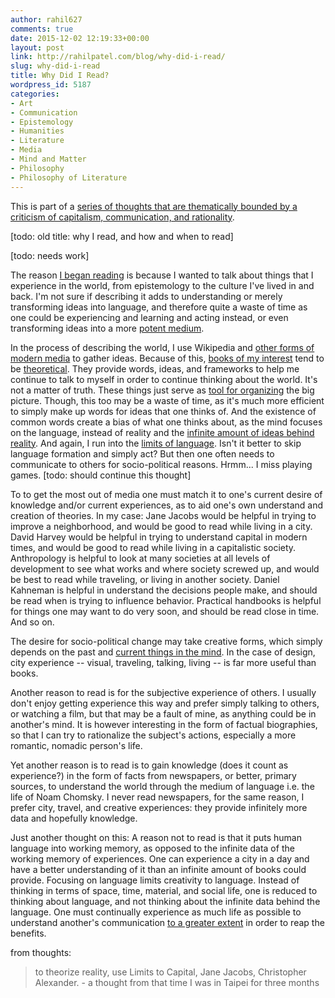 ```yaml
---
author: rahil627
comments: true
date: 2015-12-02 12:19:33+00:00
layout: post
link: http://rahilpatel.com/blog/why-did-i-read/
slug: why-did-i-read
title: Why Did I Read?
wordpress_id: 5187
categories:
- Art
- Communication
- Epistemology
- Humanities
- Literature
- Media
- Mind and Matter
- Philosophy
- Philosophy of Literature
---
```


This is part of a [series of thoughts that are thematically bounded by a criticism of capitalism, communication, and rationality](http://www.rahilpatel.com/blog/valuable-things-ive-written#criticism_capitalism_communication_rationality).

[todo: old title: why I read, and how and when to read]

[todo: needs work]

The reason [I began reading](http://www.rahilpatel.com/blog/what-is-worth-reading) is because I wanted to talk about things that I experience in the world, from epistemology to the culture I've lived in and back. I'm not sure if describing it adds to understanding or merely transforming ideas into language, and therefore quite a waste of time as one could be experiencing and learning and acting instead, or even transforming ideas into a more [potent medium](http://www.rahilpatel.com/blog/the-most-powerful-forms-of-art).

In the process of describing the world, I use Wikipedia and [other forms of modern media](http://www.rahilpatel.com/blog/a-liberal-arts-self-study-curriculum) to gather ideas. Because of this, [books of my interest](http://www.rahilpatel.com/blog/a-curriculum-of-experience#reading) tend to be [theoretical](http://www.rahilpatel.com/blog/a-curriculum-of-experience#critical_theory). They provide words, ideas, and frameworks to help me continue to talk to myself in order to continue thinking about the world. It's not a matter of truth. These things just serve as [tool for organizing](http://www.rahilpatel.com/blog/tools-for-organizing) the big picture. Though, this too may be a waste of time, as it's much more efficient to simply make up words for ideas that one thinks of. And the existence of common words create a bias of what one thinks about, as the mind focuses on the language, instead of reality and the [infinite amount of ideas behind reality](https://en.wikipedia.org/wiki/Tacit_knowledge). And again, I run into the [limits of language](http://www.rahilpatel.com/blog/information-media-and-education). Isn't it better to skip language formation and simply act? But then one often needs to communicate to others for socio-political reasons. Hrmm... I miss playing games. [todo: should continue this thought]

To to get the most out of media one must match it to one's current desire of knowledge and/or current experiences, as to aid one's own understand and creation of theories. In my case: Jane Jacobs would be helpful in trying to improve a neighborhood, and would be good to read while living in a city. David Harvey would be helpful in trying to understand capital in modern times, and would be good to read while living in a capitalistic society. Anthropology is helpful to look at many societies at all levels of development to see what works and where society screwed up, and would be best to read while traveling, or living in another society. Daniel Kahneman is helpful in understand the decisions people make, and should be read when is trying to influence behavior. Practical handbooks is helpful for things one may want to do very soon, and should be read close in time. And so on.

The desire for socio-political change may take creative forms, which simply depends on the past and [current things in the mind](http://www.rahilpatel.com/blog/working-memory-and-creativity). In the case of design, city experience -- visual, traveling, talking, living -- is far more useful than books.

Another reason to read is for the subjective experience of others. I usually don't enjoy getting experience this way and prefer simply talking to others, or watching a film, but that may be a fault of mine, as anything could be in another's mind. It is however interesting in the form of factual biographies, so that I can try to rationalize the subject's actions, especially a more romantic, nomadic person's life.

Yet another reason is to read is to gain knowledge (does it count as experience?) in the form of facts from newspapers, or better, primary sources, to understand the world through the medium of language i.e. the life of Noam Chomsky. I never read newspapers, for the same reason, I prefer city, travel, and creative experiences: they provide infinitely more data and hopefully knowledge.

Just another thought on this: A reason not to read is that it puts human language into working memory, as opposed to the infinite data of the working memory of experiences. One can experience a city in a day and have a better understanding of it than an infinite amount of books could provide. Focusing on language limits creativity to language. Instead of thinking in terms of space, time, material, and social life, one is reduced to thinking about language, and not thinking about the infinite data behind the language. One must continually experience as much life as possible to understand another's communication [to a greater extent](https://en.wikipedia.org/wiki/Deconstruction) in order to reap the benefits.

from thoughts:


<blockquote>to theorize reality, use Limits to Capital, Jane Jacobs, Christopher Alexander. - a thought from that time I was in Taipei for three months</blockquote>
